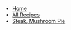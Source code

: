 - [Home](/)
- [All Recipes](recipes/README.md)
- [Steak, Mushroom Pie](recipes/steak-mushroom-pie.md)

